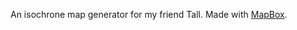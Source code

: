 An isochrone map generator for my friend Tall. Made with [MapBox](https://docs.mapbox.com/help/tutorials/get-started-isochrone-api/).